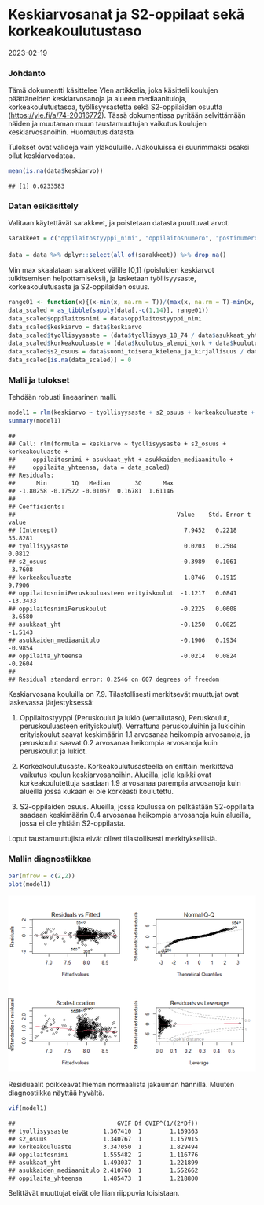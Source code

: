 Keskiarvosanat ja S2-oppilaat sekä korkeakoulutustaso
================
2023-02-19

### Johdanto

Tämä dokumentti käsittelee Ylen artikkelia, joka käsitteli koulujen
päättäneiden keskiarvosanoja ja alueen mediaanituloja,
korkeakoulutustasoa, työllisyysastetta sekä S2-oppilaiden osuutta
(<https://yle.fi/a/74-20016772>). Tässä dokumentissa pyritään
selvittämään näiden ja muutaman muun taustamuuttujan vaikutus koulujen
keskiarvosanoihin. Huomautus datasta

Tulokset ovat valideja vain yläkouluille. Alakouluissa ei suurimmaksi
osaksi ollut keskiarvodataa.

``` r
mean(is.na(data$keskiarvo))
```

    ## [1] 0.6233583

### Datan esikäsittely

Valitaan käytettävät sarakkeet, ja poistetaan datasta puuttuvat arvot.

``` r
sarakkeet = c("oppilaitostyyppi_nimi", "oppilaitosnumero", "postinumeroalue", "kunta", "asukkaat_yht", "koulutus_kantaluku", "koulutus_alempi_kork", "koulutus_ylempi_kork", "asukkaiden_mediaanitulo", "oppilaita_yhteensa", "kieli", "tyollisyys_18_74", "suomi_toisena_kielena_ja_kirjallisuus", "keskiarvo")

data = data %>% dplyr::select(all_of(sarakkeet)) %>% drop_na()
```

Min max skaalataan sarakkeet välille \[0,1\] (poislukien keskiarvot
tulkitsemisen helpottamiseksi), ja lasketaan työllisyysaste,
korkeakoulutusaste ja S2-oppilaiden osuus.

``` r
range01 <- function(x){(x-min(x, na.rm = T))/(max(x, na.rm = T)-min(x, na.rm = T))}
data_scaled = as_tibble(sapply(data[,-c(1,14)], range01))
data_scaled$oppilaitosnimi = data$oppilaitostyyppi_nimi
data_scaled$keskiarvo = data$keskiarvo
data_scaled$tyollisyysaste = (data$tyollisyys_18_74 / data$asukkaat_yht)
data_scaled$korkeakouluaste = (data$koulutus_alempi_kork + data$koulutus_ylempi_kork) / data$koulutus_kantaluku
data_scaled$s2_osuus = data$suomi_toisena_kielena_ja_kirjallisuus / data$oppilaita_yhteensa
data_scaled[is.na(data_scaled)] = 0
```

### Malli ja tulokset

Tehdään robusti lineaarinen malli.

``` r
model1 = rlm(keskiarvo ~ tyollisyysaste + s2_osuus + korkeakouluaste + oppilaitosnimi + asukkaat_yht + asukkaiden_mediaanitulo + oppilaita_yhteensa, data = data_scaled)
summary(model1)
```

    ## 
    ## Call: rlm(formula = keskiarvo ~ tyollisyysaste + s2_osuus + korkeakouluaste + 
    ##     oppilaitosnimi + asukkaat_yht + asukkaiden_mediaanitulo + 
    ##     oppilaita_yhteensa, data = data_scaled)
    ## Residuals:
    ##      Min       1Q   Median       3Q      Max 
    ## -1.80258 -0.17522 -0.01067  0.16781  1.61146 
    ## 
    ## Coefficients:
    ##                                              Value    Std. Error t value 
    ## (Intercept)                                    7.9452   0.2218    35.8281
    ## tyollisyysaste                                 0.0203   0.2504     0.0812
    ## s2_osuus                                      -0.3989   0.1061    -3.7608
    ## korkeakouluaste                                1.8746   0.1915     9.7906
    ## oppilaitosnimiPeruskouluasteen erityiskoulut  -1.1217   0.0841   -13.3433
    ## oppilaitosnimiPeruskoulut                     -0.2225   0.0608    -3.6580
    ## asukkaat_yht                                  -0.1250   0.0825    -1.5143
    ## asukkaiden_mediaanitulo                       -0.1906   0.1934    -0.9854
    ## oppilaita_yhteensa                            -0.0214   0.0824    -0.2604
    ## 
    ## Residual standard error: 0.2546 on 607 degrees of freedom

Keskiarvosana kouluilla on 7.9. Tilastollisesti merkitsevät muuttujat
ovat laskevassa järjestyksessä:

1.  Oppilaitostyyppi (Peruskoulut ja lukio (vertailutaso), Peruskoulut,
    peruskouluasteen erityiskoulut). Verrattuna peruskouluihin ja
    lukioihin erityiskoulut saavat keskimäärin 1.1 arvosanaa heikompia
    arvosanoja, ja peruskoulut saavat 0.2 arvosanaa heikompia arvosanoja
    kuin peruskoulut ja lukiot.

2.  Korkeakoulutusaste. Korkeakoulutusasteella on erittäin merkittävä
    vaikutus koulun keskiarvosanoihin. Alueilla, jolla kaikki ovat
    korkeakoulutettuja saadaan 1.9 arvosanaa parempia arvosanoja kuin
    alueilla jossa kukaan ei ole korkeasti koulutettu.

3.  S2-oppilaiden osuus. Alueilla, jossa koulussa on pelkästään
    S2-oppilaita saadaan keskimäärin 0.4 arvosanaa heikompia arvosanoja
    kuin alueilla, jossa ei ole yhtään S2-oppilasta.

Loput taustamuuttujista eivät olleet tilastollisesti merkityksellisiä.

### Mallin diagnostiikkaa

``` r
par(mfrow = c(2,2))
plot(model1)
```

![](s2mass_files/figure-gfm/unnamed-chunk-5-1.png)<!-- -->

Residuaalit poikkeavat hieman normaalista jakauman hännillä. Muuten
diagnostiikka näyttää hyvältä.

``` r
vif(model1)
```

    ##                             GVIF Df GVIF^(1/(2*Df))
    ## tyollisyysaste          1.367410  1        1.169363
    ## s2_osuus                1.340767  1        1.157915
    ## korkeakouluaste         3.347050  1        1.829494
    ## oppilaitosnimi          1.555482  2        1.116776
    ## asukkaat_yht            1.493037  1        1.221899
    ## asukkaiden_mediaanitulo 2.410760  1        1.552662
    ## oppilaita_yhteensa      1.485473  1        1.218800

Selittävät muuttujat eivät ole liian riippuvia toisistaan.
